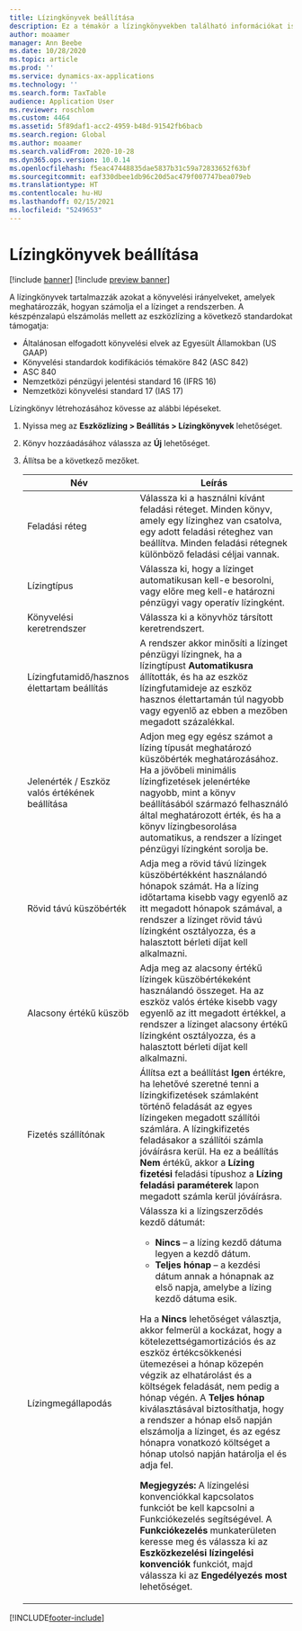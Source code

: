 ```yaml
---
title: Lízingkönyvek beállítása
description: Ez a témakör a lízingkönyvekben található információkat ismerteti. A lízingkönyvek tartalmazzák azokat a könyvelési irányelveket, amelyek meghatározzák, hogyan számolja el a lízinget a rendszerben.
author: moaamer
manager: Ann Beebe
ms.date: 10/28/2020
ms.topic: article
ms.prod: ''
ms.service: dynamics-ax-applications
ms.technology: ''
ms.search.form: TaxTable
audience: Application User
ms.reviewer: roschlom
ms.custom: 4464
ms.assetid: 5f89daf1-acc2-4959-b48d-91542fb6bacb
ms.search.region: Global
ms.author: moaamer
ms.search.validFrom: 2020-10-28
ms.dyn365.ops.version: 10.0.14
ms.openlocfilehash: f5eac47448835dae5837b31c59a72833652f63bf
ms.sourcegitcommit: eaf330dbee1db96c20d5ac479f007747bea079eb
ms.translationtype: HT
ms.contentlocale: hu-HU
ms.lasthandoff: 02/15/2021
ms.locfileid: "5249653"
---
```

# <a name="set-up-lease-books"></a>Lízingkönyvek beállítása

[!include [banner](../includes/banner.md)]
[!include [preview banner](../includes/preview-banner.md)]

A lízingkönyvek tartalmazzák azokat a könyvelési irányelveket, amelyek meghatározzák, hogyan számolja el a lízinget a rendszerben. A készpénzalapú elszámolás mellett az eszközlízing a következő standardokat támogatja:

- Általánosan elfogadott könyvelési elvek az Egyesült Államokban (US GAAP)
- Könyvelési standardok kodifikációs témaköre 842 (ASC 842)
- ASC 840
- Nemzetközi pénzügyi jelentési standard 16 (IFRS 16)
- Nemzetközi könyvelési standard 17 (IAS 17)

Lízingkönyv létrehozásához kövesse az alábbi lépéseket.

1. Nyissa meg az **Eszközlízing \> Beállítás \> Lízingkönyvek** lehetőséget.
2. Könyv hozzáadásához válassza az **Új** lehetőséget.
3. Állítsa be a következő mezőket.

    | Név                                     | Leírás |
    |------------------------------------------|-------------|
    | Feladási réteg                            | Válassza ki a használni kívánt feladási réteget. Minden könyv, amely egy lízinghez van csatolva, egy adott feladási réteghez van beállítva. Minden feladási rétegnek különböző feladási céljai vannak. |
    | Lízingtípus                               | Válassza ki, hogy a lízinget automatikusan kell-e besorolni, vagy előre meg kell-e határozni pénzügyi vagy operatív lízingként. |
    | Könyvelési keretrendszer                     | Válassza ki a könyvhöz társított keretrendszert. |
    | Lízingfutamidő/hasznos élettartam beállítás          | A rendszer akkor minősíti a lízinget pénzügyi lízingnek, ha a lízingtípust **Automatikusra** állították, és ha az eszköz lízingfutamideje az eszköz hasznos élettartamán túl nagyobb vagy egyenlő az ebben a mezőben megadott százalékkal.  |
    | Jelenérték / Eszköz valós értékének beállítása   | Adjon meg egy egész számot a lízing típusát meghatározó küszöbérték meghatározásához. Ha a jövőbeli minimális lízingfizetések jelenértéke nagyobb, mint a könyv beállításából származó felhasználó által meghatározott érték, és ha a könyv lízingbesorolása automatikus, a rendszer a lízinget pénzügyi lízingként sorolja be. |
    | Rövid távú küszöbérték                     | Adja meg a rövid távú lízingek küszöbértékként használandó hónapok számát. Ha a lízing időtartama kisebb vagy egyenlő az itt megadott hónapok számával, a rendszer a lízinget rövid távú lízingként osztályozza, és a halasztott bérleti díjat kell alkalmazni. |
    | Alacsony értékű küszöb                      | Adja meg az alacsony értékű lízingek küszöbértékeként használandó összeget. Ha az eszköz valós értéke kisebb vagy egyenlő az itt megadott értékkel, a rendszer a lízinget alacsony értékű lízingként osztályozza, és a halasztott bérleti díjat kell alkalmazni. |
    | Fizetés szállítónak                            | Állítsa ezt a beállítást **Igen** értékre, ha lehetővé szeretné tenni a lízingkifizetések számlaként történő feladását az egyes lízingeken megadott szállítói számlára. A lízingkifizetés feladásakor a szállítói számla jóváírásra kerül. Ha ez a beállítás **Nem** értékű, akkor a **Lízing fizetési** feladási típushoz a **Lízing feladási paraméterek** lapon megadott számla kerül jóváírásra. |
    | Lízingmegállapodás                       | Válassza ki a lízingszerződés kezdő dátumát:<ul><li><b>Nincs</b> – a lízing kezdő dátuma legyen a kezdő dátum.</li><li><b>Teljes hónap</b> – a kezdési dátum annak a hónapnak az első napja, amelybe a lízing kezdő dátuma esik.</li></ul><p>Ha a <b>Nincs</b> lehetőséget választja, akkor felmerül a kockázat, hogy a kötelezettségamortizációs és az eszköz értékcsökkenési ütemezései a hónap közepén végzik az elhatárolást és a költségek feladását, nem pedig a hónap végén. A <b>Teljes hónap</b> kiválasztásával biztosíthatja, hogy a rendszer a hónap első napján elszámolja a lízinget, és az egész hónapra vonatkozó költséget a hónap utolsó napján határolja el és adja fel.</p><p><strong>Megjegyzés:</strong> A lízingelési konvenciókkal kapcsolatos funkciót be kell kapcsolni a Funkciókezelés segítségével. A <b>Funkciókezelés</b> munkaterületen keresse meg és válassza ki az <b>Eszközkezelési lízingelési konvenciók</b> funkciót, majd válassza ki az <b>Engedélyezés most</b> lehetőséget.</p> |


[!INCLUDE[footer-include](../../includes/footer-banner.md)]